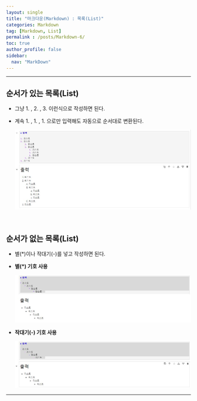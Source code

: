 ```yaml
---
layout: single
title: "마크다운(Markdown) : 목록(List)"
categories: Markdown
tag: [Markdown, List]
permalink : /posts/Markdown-6/
toc: true
author_profile: false
sidebar:
  nav: "MarkDown"
---
```


<hr>

## 순서가 있는 목록(List)

* 그냥 1. , 2. , 3. 이런식으로 작성하면 된다.
* 계속 1. , 1. , 1. 으로만 입력해도 자동으로 순서대로 변환된다.

  ![오류](/assets/images/MarkDown/Md_List_1.JPG)

<br>
  
## 순서가 없는 목록(List)

* 별(\*)이나 작대기(\-)를 넣고 작성하면 된다.

* **별(\*) 기호 사용**

  ![오류](/assets/images/MarkDown/Md_List_2.JPG)

* **작대기(\-) 기호 사용**

  ![오류](/assets/images/MarkDown/Md_List_3.JPG)
    
<hr>
